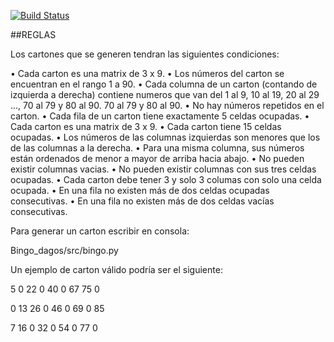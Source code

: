 [![Build Status](https://travis-ci.com/rorropirorro/Bingo_dagos.svg?branch=master)](https://travis-ci.com/rorropirorro/Bingo_dagos)


##REGLAS

Los cartones que se generen tendran las siguientes condiciones:

• Cada carton es una matrix de 3 x 9.
• Los números del carton se encuentran en el rango 1 a 90.
• Cada columna de un carton (contando de izquierda a derecha) contiene numeros que van del 1 al 9, 10 al 19, 20 al 29 ..., 70 al 79 y 80 al 90. 70 al 79 y 80 al 90.
• No hay números repetidos en el carton.
• Cada fila de un carton tiene exactamente 5 celdas ocupadas.
• Cada carton es una matrix de 3 x 9.
• Cada carton tiene 15 celdas ocupadas.
• Los números de las columnas izquierdas son menores que los de las columnas a la derecha.
• Para una misma columna, sus números están ordenados de menor a mayor de arriba hacia abajo.
• No pueden existir columnas vacias.
• No pueden existir columnas con sus tres celdas ocupadas.
• Cada carton debe tener 3 y solo 3 columas con solo una celda ocupada.
• En una fila no existen más de dos celdas ocupadas consecutivas.
• En una fila no existen más de dos celdas vacías consecutivas.

Para generar un carton escribir en consola:

Bingo_dagos/src/bingo.py

Un ejemplo de carton válido podría ser el siguiente:

5    0    22   0    40   0    67   75   0

0    13   26   0    46   0    69   0    85

7    16   0    32   0    54   0    77   0
